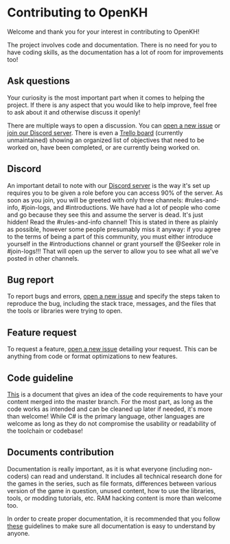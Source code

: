 # Contributing to OpenKH

Welcome and thank you for your interest in contributing to OpenKH!

The project involves code and documentation. There is no need for you to have coding skills, as the documentation has a lot of room for improvements too!

## Ask questions

Your curiosity is the most important part when it comes to helping the project. If there is any aspect that you would like to help improve, feel free to ask about it and otherwise discuss it openly!

There are multiple ways to open a discussion. You can [open a new issue](https://github.com/Xeeynamo/OpenKh/issues/new) or [join our Discord server](https://discord.openkh.dev/). There is even a [Trello board](https://trello.com/b/xUMpsGBE/openkh) (currently unmaintained) showing an organized list of objectives that need to be worked on, have been completed, or are currently being worked on.

## Discord
An important detail to note with our [Discord server](https://discord.openkh.dev/) is the way it's set up requires you to be given a role before you can access 90% of the server. As soon as you join, you will be greeted with only three channels: #rules-and-info, #join-logs, and #introductions. We have had a lot of people who come and go because they see this and assume the server is dead. It's just hidden! Read the #rules-and-info channel! This is stated in there as plainly as possible, however some people presumably miss it anyway: if you agree to the terms of being a part of this community, you must either introduce yourself in the #introductions channel or grant yourself the @Seeker role in #join-logs!!! That will open up the server to allow you to see what all we've posted in other channels.

## Bug report

To report bugs and errors, [open a new issue](https://github.com/Xeeynamo/OpenKh/issues/new) and specify the steps taken to reproduce the bug, including the stack trace, messages, and the files that the tools or libraries were trying to open.

## Feature request

To request a feature, [open a new issue](https://github.com/Xeeynamo/OpenKh/issues/new) detailing your request. This can be anything from code or format optimizations to new features.

## Code guideline

[This](CODE_GUIDELINE.md) is a document that gives an idea of the code requirements to have your content merged into the master branch. For the most part, as long as the code works as intended and can be cleaned up later if needed, it's more than welcome! While C# is the primary language, other languages are welcome as long as they do not compromise the usability or readability of the toolchain or codebase!

## Documents contribution

Documentation is really important, as it is what everyone (including non-coders) can read and understand. It includes all technical research done for the games in the series, such as file formats, differences between various version of the game in question, unused content, how to use the libraries, tools, or modding tutorials, etc. RAM hacking content is more than welcome too.

In order to create proper documentation, it is recommended that you follow [these](DOCS_GUIDELINE.md) guidelines to make sure all documentation is easy to understand by anyone.
